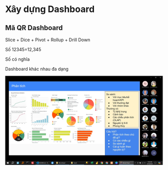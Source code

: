 # Xây dựng Dashboard

## Mã QR Dashboard

Slice + Dice + Pivot + Rollup + Drill Down

Số 12345=12,345

Số có nghĩa

Dashboard khác nhau đa dạng

![alt text](image-21.png)